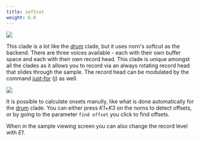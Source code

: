 ```yaml
---
title: softcut
weight: 6.0
---
```



<img src="/static/softcut.png" class="fr">

This clade is a lot like the [*drum*](#drum) clade, but it uses norn's softcut as the backend. There are three voices available - each with their own buffer space and each with their own record head. This clade is unique amongst all the clades as it allows you to record via an always rotating record head that slides through the sample. The record head can be modulated by the command [just-for](#just-for) (j) as well.

<img src="/static/offset1.png" class="fr">

It is possible to calculate onsets manully, like what is done automatically for the [drum](#drum) clade. You can either press *K1*+*K3* on the norns to detect offsets, or by going to the parameter `find offset` you click to find offsets.

When in the sample viewing screen you can also change the record level with *E1*.